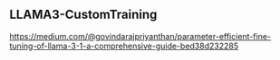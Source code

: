 ## LLAMA3-CustomTraining


https://medium.com/@govindarajpriyanthan/parameter-efficient-fine-tuning-of-llama-3-1-a-comprehensive-guide-bed38d232285
